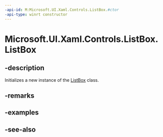 ```yaml
---
-api-id: M:Microsoft.UI.Xaml.Controls.ListBox.#ctor
-api-type: winrt constructor
---
```


<!-- Method syntax
public ListBox()
-->

# Microsoft.UI.Xaml.Controls.ListBox.ListBox

## -description
Initializes a new instance of the [ListBox](listbox.md) class.

## -remarks

## -examples

## -see-also
